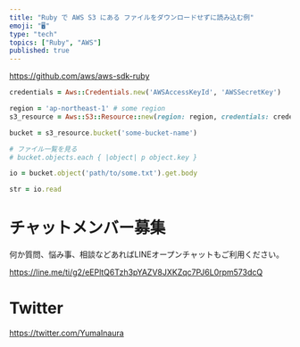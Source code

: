 ```yaml
---
title: "Ruby で AWS S3 にある ファイルをダウンロードせずに読み込む例"
emoji: "🖥"
type: "tech"
topics: ["Ruby", "AWS"]
published: true
---
```


https://github.com/aws/aws-sdk-ruby

```rb
credentials = Aws::Credentials.new('AWSAccessKeyId', 'AWSSecretKey')

region = 'ap-northeast-1' # some region
s3_resource = Aws::S3::Resource::new(region: region, credentials: credentials)

bucket = s3_resource.bucket('some-bucket-name')

# ファイル一覧を見る
# bucket.objects.each { |object| p object.key }

io = bucket.object('path/to/some.txt').get.body

str = io.read
```








<!-- Update From Qiita API -->

# チャットメンバー募集


何か質問、悩み事、相談などあればLINEオープンチャットもご利用ください。

https://line.me/ti/g2/eEPltQ6Tzh3pYAZV8JXKZqc7PJ6L0rpm573dcQ





# Twitter


https://twitter.com/YumaInaura


<!-- Update From Qiita API -->


